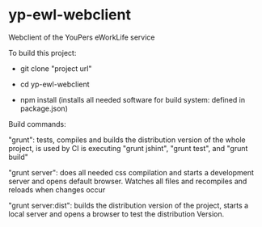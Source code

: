 yp-ewl-webclient
================

Webclient of the YouPers eWorkLife service


To build this project:

- git clone "project url"
- cd yp-ewl-webclient

- npm install   (installs all needed software for build system: defined in package.json)

Build commands:

"grunt": tests, compiles and builds the distribution version of the whole project, is used by CI
            is executing "grunt jshint", "grunt test", and "grunt build"

"grunt server": does all needed css compilation and starts a development server and opens default browser.
            Watches all files and recompiles and reloads when changes occur


"grunt server:dist": builds the distribution version of the project, starts a local server and opens a browser to
            test the distribution Version.

